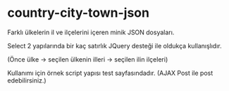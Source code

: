 # country-city-town-json
Farklı ülkelerin il ve ilçelerini içeren minik JSON dosyaları.

Select 2 yapılarında bir kaç satırlık JQuery desteği ile oldukça kullanışlıdır.

(Önce ülke -> seçilen ülkenin illeri -> seçilen ilin ilçeleri)

Kullanımı için örnek script yapısı test sayfasındadır. (AJAX Post ile post edebilirsiniz.)

